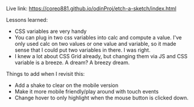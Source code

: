 Live link:
https://coreo881.github.io/odinProj/etch-a-sketch/index.html

Lessons learned:

- CSS variables are very handy
- You can plug in two css variables into calc and compute a value. I've only used calc on two values or one value and variable, so it made sense that I could put two variables in there.  I was right.
- I knew a lot about CSS Grid already, but changing them via JS and CSS variable is a breeze. A dream? A breezy dream.

Things to add when I revisit this:

- Add a shake to clear on the mobile version
- Make it more mobile friendly/play around with touch events
- Change hover to only highlight when the mouse button is clicked down. 

